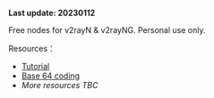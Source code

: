 **Last update: 20230112**

Free nodes for v2rayN & v2rayNG. Personal use only.

Resources：
+ [Tutorial](https://blog.csdn.net/yulupaopao/article/details/115077709)
+ [Base 64 coding](https://tool.oschina.net/encrypt?type=3)
+ *More resources TBC*

